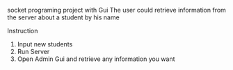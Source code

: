 socket programing project with Gui
The user could retrieve information from the server about a student by his name 


Instruction
1. Input new students
2. Run Server
3. Open Admin Gui and retrieve any information you want 
